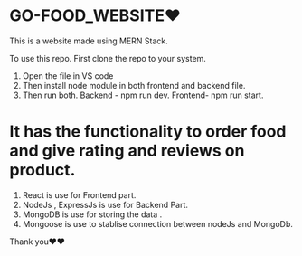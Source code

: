 # GO-FOOD_WEBSITE❤️ 
This is a website made using MERN Stack.

To use this repo. First clone the repo to your system.
1) Open the file in VS code
2) Then install node module in both frontend and backend file.
3) Then run both. Backend - npm run dev. Frontend- npm run start.


# It has the functionality to order food and give rating and reviews on product.

1) React is use for Frontend part.
2) NodeJs , ExpressJs is use for Backend Part.
3) MongoDB is use for storing the data .
4) Mongoose is use to stablise connection between nodeJs and MongoDb.


Thank you❤️❤️


